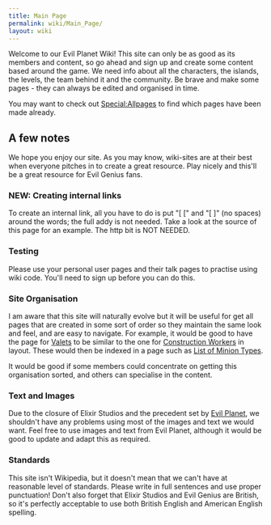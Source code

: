 ```yaml
---
title: Main Page
permalink: wiki/Main_Page/
layout: wiki
---
```


Welcome to our Evil Planet Wiki! This site can only be as good as its
members and content, so go ahead and sign up and create some content
based around the game. We need info about all the characters, the
islands, the levels, the team behind it and the community. Be brave and
make some pages - they can always be edited and organised in time.

You may want to check out
[Special:Allpages](/wiki/Special:Allpages "wikilink") to find which pages have
been made already.

A few notes
-----------

We hope you enjoy our site. As you may know, wiki-sites are at their
best when everyone pitches in to create a great resource. Play nicely
and this'll be a great resource for Evil Genius fans.

### NEW: Creating internal links

To create an internal link, all you have to do is put "\[ \[" and "\[
\]" (no spaces) around the words; the full addy is not needed. Take a
look at the source of this page for an example. The http bit is NOT
NEEDED.

### Testing

Please use your personal user pages and their talk pages to practise
using wiki code. You'll need to sign up before you can do this.

### Site Organisation

I am aware that this site will naturally evolve but it will be useful
for get all pages that are created in some sort of order so they
maintain the same look and feel, and are easy to navigate. For example,
it would be good to have the page for [Valets](/wiki/Valet "wikilink") to be
similar to the one for [Construction
Workers](/wiki/Construction_Worker "wikilink") in layout. These would then be
indexed in a page such as [List of Minion
Types](/wiki/List_of_Minion_Types "wikilink").

It would be good if some members could concentrate on getting this
organisation sorted, and others can specialise in the content.

### Text and Images

Due to the closure of Elixir Studios and the precedent set by [Evil
Planet](http://www.evilplanet.com), we shouldn't have any problems using
most of the images and text we would want. Feel free to use images and
text from Evil Planet, although it would be good to update and adapt
this as required.

### Standards

This site isn't Wikipedia, but it doesn't mean that we can't have at
reasonable level of standards. Please write in full sentences and use
proper punctuation! Don't also forget that Elixir Studios and Evil
Genius are British, so it's perfectly acceptable to use both British
English and American English spelling.
